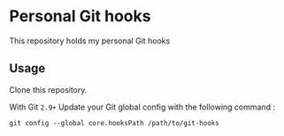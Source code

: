 # Personal Git hooks

This repository holds my personal Git hooks

## Usage

Clone this repository.

With Git `2.9+`
Update your Git global config with the following command : 

```shell
git config --global core.hooksPath /path/to/git-hooks
```
